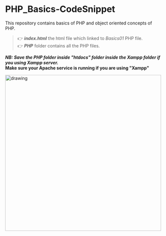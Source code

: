 # PHP_Basics-CodeSnippet
This repository contains basics of PHP and object oriented concepts of PHP.

 > :point_right: ***index.html*** the html file which linked to *Basics01* PHP file.<br>
 > :point_right: ***PHP*** folder contains all the PHP files.
 
 ***NB: Save the **PHP** folder inside "htdocs" folder inside the Xampp folder if you using Xampp server.***<br>
 **Make sure your Apache service is running if you are using "Xampp"**
 

<img src="https://user-images.githubusercontent.com/89693545/206853221-09b8d95f-053b-4386-9d65-a6e22e793502.png" alt="drawing" width="500"/>

